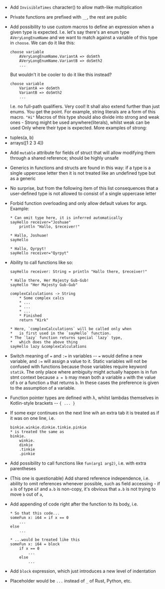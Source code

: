 * Add `InvisibleTimes` character(⁢) to allow math-like multiplication
* Private functions are prefixed with `__`, the rest are public
* Add possibility to use custom macros to define an expression
    when a given type is expected.
    I.e. let's say there's an enum type `AVeryLongEnumName` and we want
    to match against a variable of this type in `choose`. We can do it like this:
    ```
    choose variable
        AVeryLongEnumName.VariantA => doSmth
        AVeryLongEnumName.VariantB => doSmth2
        ...
    ```
    But wouldn't it be cooler to do it like this instead?
    ```
    choose variable
        VariantA => doSmth
        VariantB => doSmth2
        ...
    ```
    I.e. no full-path qualifiers. Very cool!
    It shall also extend further than just enums. You get the point.
    For example, string literals are a form of this macro. `"Hi"`
    Macros of this type should also divide into strong and weak ones -
    Strong might be used anywhere(literals), whilst weak can be used
    Only where their type is expected.
    More examples of strong:
        <li>tuples(a, b)</li>
        <li>arrays([1 2 3 4])</li>
* Add `mutable` attribute for fields of struct that will allow modifying
    them through a shared reference; should be highly unsafe
* Generics in functions and structs are found in this way:
    if a type is a single uppercase letter then it is
    not treated like an undefined type but as a generic
* No surprise, but from the following item of this list consequences
    that a user-defined type is not allowed to consist of
    a single uppercase letter
* Forbid function overloading and only allow default values for args.
    Example:
    ```
    * Can omit type here, it is inferred automatically
    sayHello receiver="Joshuae"
        println "Hallo, $receiver!"
  
    * Hallo, Joshuae!
    sayHello
    
    * Hallo, Qyrpyt!
    sayHello receiver="Qyrpyt"
    ```
* Ability to call functions like so:
    ```
    sayHello receiver: String = println "Hallo there, $receiver!"
  
    * Hallo there, Her Majesty Gub-Gub!
    sayHello "Her Majesty Gub-Gub"
  
    complexCalculations -> String
        * Some complex calcs
        * ...
        * ...
        * ...
        * Finished
        return "Kirk"
  
    * Here, `complexCalculations` will be called only when
    *   is first used in the `sayHello` function.
    * The `lazy` function returns special `lazy` type,
    *   which does the above thing
    sayHello lazy &complexCalculations
    ```

* Switch meaning of `=` and `:=` in variables -- `=` would define a new
    variable, and `:=` will assign a value to it.
  Static variables will not be confused with functions because
    those variables require keyword `statik`.
  The only place where ambiguity might actually happen
    is in fun stmt context because `a = b` may mean both
    a variable `a` with the value of `b` or a function `a`
    that returns `b`. In these cases the preference is given
    to the assumption of a variable.
* Function pointer types are defined with λ, whilst
    lambdas themselves in Kotlin-style brackets -- `{ ... }`
* If some expr continues on the next line wih an extra tab it is
    treated as if it was on one line, i.e.
    ```
    binkie.winkie.dinkie.tinkie.pinkie
    * is treated the same as
    binkie.
        winkie.
        dinkie
        .tinkie
        .pinkie
    ```
* Add possibility to call functions like `fun(arg1 arg2)`, i.e.
    with extra parentheses
* (This one is questionable)
    Add shared reference independence, i.e. ability to omit references
    whenever possible, such as field accessing - 
    if `a` is of type `&T` and `a.b` is non-copy,
    it's obvious that `a.b` is not trying to move `b` out
    of `a`, 
* Add appending of code right after the function to its body, i.e.
    ```
    * So that this code...
    someFun x: i64 = if x == 0
        ...
    else
        ...
  
    * ...would be treated like this
    someFun x: i64 = block
        if x == 0
            ...
        else
            ...
    ```
* Add `block` expression, which just introduces a new level
    of indentation
* Placeholder would be `...` instead of `_` of Rust, Python, etc.

